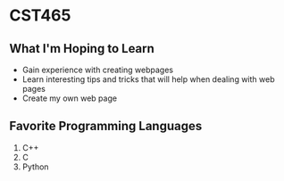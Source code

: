 # CST465
## What I'm Hoping to Learn
- Gain experience with creating webpages
- Learn interesting tips and tricks that will help when dealing with web pages
- Create my own web page
## Favorite Programming Languages
1. C++
2. C
3. Python
